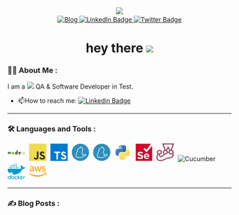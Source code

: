
<div id="header" align="center">
    <img src="https://media.giphy.com/media/YRTTEUGIrOWyqkXjb8/giphy.gif" width="200" />
    <div id="badges">
        <a href="https://www.linkedin.com/in/tkdeshpande">
            <img src="https://img.shields.io/badge/blog-000?style=for-the-badge&logo=ko-fi&logoColor=white"
                alt="Blog" />
        </a>
        <a href="https://www.linkedin.com/in/tkdeshpande">
            <img src="https://img.shields.io/badge/LinkedIn-blue?style=for-the-badge&logo=linkedin&logoColor=white"
                alt="LinkedIn Badge" />
        </a>
        <a href="https://twitter.com/tejas_deshpande">
            <img src="https://img.shields.io/badge/Twitter-blue?style=for-the-badge&logo=twitter&logoColor=white"
                alt="Twitter Badge" />
        </a>
    </div>
    <!-- <img src="https://komarev.com/ghpvc/?username=tkdeshpande&style=flat-square&color=blue" alt=""/> -->
    <h1>
  hey there
    <img src="https://media.giphy.com/media/hvRJCLFzcasrR4ia7z/giphy.gif" width="30px"/>
    </h1>
</div>

### :man_technologist: About Me :
I am a <img src="https://media.giphy.com/media/FcqDGnMp5uCJCBJTxo/giphy.gif" width="100">  QA & Software Developer in Test.

- :mailbox:How to reach me: [![Linkedin Badge](https://img.shields.io/badge/-tkdeshpande-blue?style=flat&logo=Linkedin&logoColor=white)](https://www.linkedin.com/in/tkdeshpande)
---

### :hammer_and_wrench: Languages and Tools :

  <img src="https://github.com/devicons/devicon/blob/master/icons/nodejs/nodejs-original-wordmark.svg" title="NodeJS" alt="NodeJS" width="40" height="40"/>&nbsp;
  <img src="https://github.com/devicons/devicon/blob/master/icons/javascript/javascript-original.svg" title="JavaScript" alt="JavaScript" width="40" height="40"/>&nbsp;
  <img src="https://github.com/devicons/devicon/blob/master/icons/typescript/typescript-original.svg" title="TypeScript" alt="TypeScript" width="40" height="40"/>&nbsp;
  <img src="https://github.com/devicons/devicon/blob/master/icons/yarn/yarn-original.svg" title="NPM" alt="NPM" width="40" height="40"/>&nbsp;
  <img src="https://github.com/devicons/devicon/blob/master/icons/yarn/yarn-original.svg" title="Yarn" alt="Yarn" width="40" height="40"/>&nbsp;
  <img src="https://github.com/devicons/devicon/blob/master/icons/python/python-original.svg" title="Python" alt="Python" width="40" height="40"/>&nbsp;
  <img src="https://github.com/devicons/devicon/blob/master/icons/selenium/selenium-original.svg" title="Selenium" alt="Selenium" width="40" height="40"/>&nbsp;
  <img src="https://github.com/devicons/devicon/blob/master/icons/jest/jest-original.svg" title="Jest" alt="Jest" width="40" height="40"/>&nbsp;
  <img src="https://github.com/devicons/devicon/blob/master/icons/cucumber/cucumber-original.svg" title="Cucumber" alt="Cucumber" width="40" height="40"/>&nbsp;
  <img src="https://github.com/devicons/devicon/blob/master/icons/docker/docker-plain-wordmark.svg" title="Docker" alt="Docker" width="40" height="40"/>&nbsp;
  <img src="https://github.com/devicons/devicon/blob/master/icons/amazonwebservices/amazonwebservices-plain-wordmark.svg" title="AWS" alt="AWS" width="40" height="40"/>&nbsp;
  <!-- <img src="https://github.com/devicons/devicon/blob/master/icons/git/git-original-wordmark.svg" title="Git" **alt="Git" width="40" height="40"/> -->

---
### :writing_hand: Blog Posts :
